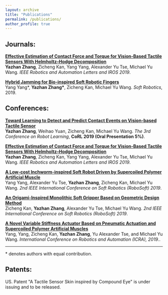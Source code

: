 ```yaml
---
layout: archive
title: "Publications"
permalink: /publications/
author_profile: true
---
```


## Journals:

<b>[Effective Estimation of Contact Force and Torque for Vision-Based Tactile Sensors With Helmholtz–Hodge Decomposition](http://adamzhang129.github.io/publications/EstContactForce)</b> 
<br> 
<b>Yazhan Zhang</b>, Zicheng Kan, Yang Yang, Alexander Yu Tse, Michael Yu Wang.
<i>IEEE Robotics and Automation Letters and IROS 2019</i>.
 
<b>[Hybrid Jamming for Bio-inspired Soft Robotic Fingers]()</b> 
<br> 
Yang Yang*, <b>Yazhan Zhang*</b>, Zicheng Kan, Michael Yu Wang.
<i>Soft Robotics</i>, 2019.

## Conferences:

<b>[Toward Learning to Detect and Predict Contact Events on Vision-based Tactile Sensor](http://adamzhang129.github.io/publications/ContactEventLearning)</b> 
<br> 
<b>Yazhan Zhang</b>, Weihao Yuan, Zicheng Kan, Michael Yu Wang.
<i>The 3rd Conference on Robot Learning</i>, <b>CoRL 2019 (Oral Presentation 5%)</b>.

<b>[Effective Estimation of Contact Force and Torque for Vision-Based Tactile Sensors With Helmholtz–Hodge Decomposition](http://adamzhang129.github.io/publications/EstContactForce)</b> 
<br> 
<b>Yazhan Zhang</b>, Zicheng Kan, Yang Yang, Alexander Yu Tse, Michael Yu Wang.
<i>IEEE Robotics and Automation Letters and IROS 2019</i>.

<b>[A Low-cost Inchworm-inspired Soft Robot Driven by Supercoiled Polymer Artificial Muscle](http://adamzhang129.github.io/publications/Inchworm)</b> 
<br> 
Yang Yang, Alexander Yu Tse, <b>Yazhan Zhang</b>, Zicheng Kan, Michael Yu Wang.
<i>2nd IEEE International Conference on Soft Robotics (RoboSoft) 2019</i>.

<b>[An Origami-Inspired Monolithic Soft Gripper Based on Geometric Design Method](http://adamzhang129.github.io/publications/OrigamiGripper)</b> 
<br> 
Zicheng Kan, <b>Yazhan Zhang</b>, Alexander Yu Tse, Michael Yu Wang.
<i>2nd IEEE International Conference on Soft Robotics (RoboSoft) 2019</i>.

<b>[A Novel Variable Stiffness Actuator Based on Pneumatic Actuation and Supercoiled Polymer Artificial Muscles](http://adamzhang129.github.io/publications/SupercoiledFinger)</b> 
<br> 
Yang, Yang, Zicheng Kan, <b>Yazhan Zhang</b>, Yu Alexander Tse, and Michael Yu Wang.
<i>International Conference on Robotics and Automation (ICRA), 2019.</i>.

---
\* denotes authors with equal contribution.

## Patents:

US. Patent "A Tactile Sensor Skin inspired by Compound Eye" is under issuing and to be released.
